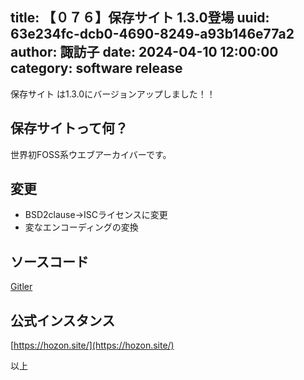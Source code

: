 title: 【０７６】保存サイト 1.3.0登場
uuid: 63e234fc-dcb0-4690-8249-a93b146e77a2
author: 諏訪子
date: 2024-04-10 12:00:00
category: software release
----
保存サイト は1.3.0にバージョンアップしました！！

## 保存サイトって何？
世界初FOSS系ウエブアーカイバーです。

## 変更
* BSD2clause→ISCライセンスに変更
* 変なエンコーディングの変換

## ソースコード
[Gitler](https://gitler.moe/suwako/hozonsite)

## 公式インスタンス
[https://hozon.site/](https://hozon.site/)

以上
